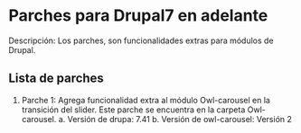 Parches para Drupal7 en adelante
================================
Descripción: Los parches, son funcionalidades extras para módulos de Drupal.

Lista de parches
----------------

1.	Parche 1: Agrega funcionalidad extra al módulo Owl-carousel en la transición del slider. Este parche se encuentra en la carpeta Owl-carousel.
	a.	Versión de drupa: 7.41
	b.	Versión de owl-carousel: Versión 2
